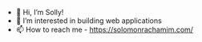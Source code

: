 - 👋 Hi, I’m Solly!
- 👀 I’m interested in building web applications
- 📫 How to reach me - https://solomonrachamim.com/

<!---
Solly5310/Solly5310 is a ✨ special ✨ repository because its `README.md` (this file) appears on your GitHub profile.
You can click the Preview link to take a look at your changes.
--->
